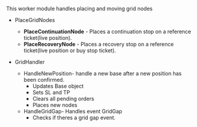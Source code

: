 
This worker module handles placing and moving grid nodes

- PlaceGridNodes
   - **PlaceContinuationNode** - Places a continuation stop on a reference ticket(live position).
   - **PlaceRecoveryNode** - Places a recovery stop on a reference ticket(live position or buy stop ticket).

- GridHandler
   - HandleNewPosition- handle a new base after a new position has been confirmed.
      - Updates Base object
      - Sets SL and TP
      - Clears all pending orders
      - Places new nodes
   - HandleGridGap- Handles event GridGap
      - Checks if theres a grid gap event.